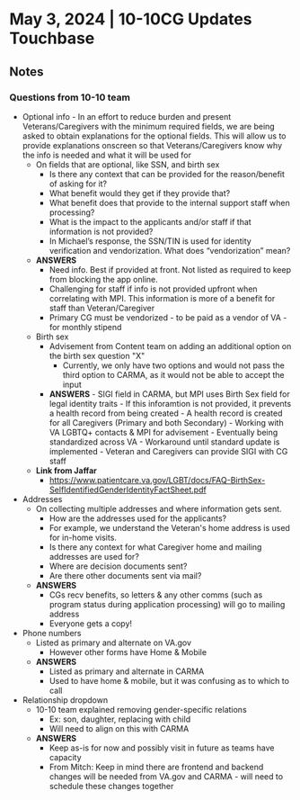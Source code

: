 # May 3, 2024 | 10-10CG Updates Touchbase

## Notes
### Questions from 10-10 team
- Optional info - In an effort to reduce burden and present Veterans/Caregivers with the minimum required fields, we are being asked to obtain explanations for the optional fields.  This will allow us to provide explanations onscreen so that Veterans/Caregivers know why the info is needed and what it will be used for
     - On fields that are optional, like SSN, and birth sex
          - Is there any context that can be provided for the reason/benefit of asking for it?
          - What benefit would they get if they provide that?
          - What benefit does that provide to the internal support staff when processing?
          - What is the impact to the applicants and/or staff if that information is not provided?
          - In Michael’s response, the SSN/TIN is used for identity verification and vendorization.  What does “vendorization” mean?
     - **ANSWERS**     
          - Need info.  Best if provided at front.  Not listed as required to keep from blocking the app online.  
          - Challenging for staff if info is not provided upfront when correlating with MPI. This information is more of a benefit for staff than Veteran/Caregiver
          - Primary CG must be vendorized - to be paid as a vendor of VA - for monthly stipend 
     - Birth sex
          - Advisement from Content team on adding an additional option on the birth sex question "X"
               - Currently, we only have two options and would not pass the third option to CARMA, as it would not be able to accept the input
       - **ANSWERS**
               - SIGI field in CARMA, but MPI uses Birth Sex field for legal identity traits
               - If this inforamtion is not provided, it prevents a health record from being created
                    - A health record is created for all Caregivers (Primary and both Secondary)
               - Working with VA LGBTQ+ contacts & MPI for advisement
               - Eventually being standardized across VA
               - Workaround until standard update is implemented - Veteran and Caregivers can provide SIGI with CG staff
     - **Link from Jaffar**
          - https://www.patientcare.va.gov/LGBT/docs/FAQ-BirthSex-SelfIdentifiedGenderIdentityFactSheet.pdf
- Addresses
     - On collecting multiple addresses and where information gets sent.
          - How are the addresses used for the applicants?
          - For example, we understand the Veteran's home address is used for in-home visits.  
          - Is there any context for what Caregiver home and mailing addresses are used for?
          - Where are decision documents sent?
          - Are there other documents sent via mail?
     - **ANSWERS**
          - CGs recv benefits, so letters & any other comms (such as program status during application processing) will go to mailing address 
          - Everyone gets a copy!
- Phone numbers
     - Listed as primary and alternate on VA.gov
          - However other forms have Home & Mobile
     - **ANSWERS**
          - Listed as primary and alternate in CARMA
          - Used to have home & mobile, but it was confusing as to which to call
- Relationship dropdown
     - 10-10 team explained removing gender-specific relations
          - Ex: son, daughter, replacing with child
          - Will need to align on this with CARMA
     - **ANSWERS**
          - Keep as-is for now and possibly visit in future as teams have capacity
          - From Mitch: Keep in mind there are frontend and backend changes will be needed from VA.gov and CARMA - will need to schedule these changes together
